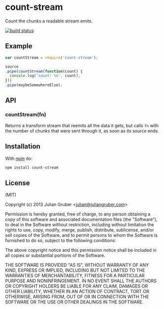 
# count-stream

Count the chunks a readable stream emits.

[![build status](https://secure.travis-ci.org/juliangruber/count-stream.png)](http://travis-ci.org/juliangruber/count-stream)

## Example

```js
var countStream = require('count-stream');

source
.pipe(countStream(function(count) {
  console.log('count: %s', count);
}))
.pipe(maybeSomewhereElse);
```

## API

### countStream(fn)

Returns a transform stream that reemits all the data it gets, but calls `fn`
with the number of chunks that were sent through it, as soon as its source ends.

## Installation

With [npm](https://npmjs.org) do:

```bash
npm install count-stream
```

## License

(MIT)

Copyright (c) 2013 Julian Gruber &lt;julian@juliangruber.com&gt;

Permission is hereby granted, free of charge, to any person obtaining a copy of
this software and associated documentation files (the "Software"), to deal in
the Software without restriction, including without limitation the rights to
use, copy, modify, merge, publish, distribute, sublicense, and/or sell copies
of the Software, and to permit persons to whom the Software is furnished to do
so, subject to the following conditions:

The above copyright notice and this permission notice shall be included in all
copies or substantial portions of the Software.

THE SOFTWARE IS PROVIDED "AS IS", WITHOUT WARRANTY OF ANY KIND, EXPRESS OR
IMPLIED, INCLUDING BUT NOT LIMITED TO THE WARRANTIES OF MERCHANTABILITY,
FITNESS FOR A PARTICULAR PURPOSE AND NONINFRINGEMENT. IN NO EVENT SHALL THE
AUTHORS OR COPYRIGHT HOLDERS BE LIABLE FOR ANY CLAIM, DAMAGES OR OTHER
LIABILITY, WHETHER IN AN ACTION OF CONTRACT, TORT OR OTHERWISE, ARISING FROM,
OUT OF OR IN CONNECTION WITH THE SOFTWARE OR THE USE OR OTHER DEALINGS IN THE
SOFTWARE.
